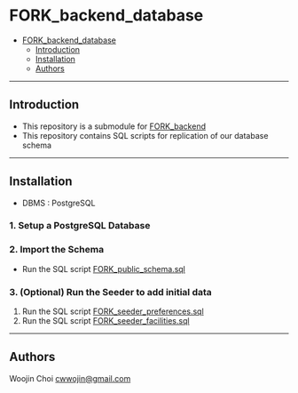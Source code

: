 # FORK_backend_database

- [FORK\_backend\_database](#fork_backend_database)
  - [Introduction](#introduction)
  - [Installation](#installation)
  - [Authors](#authors)

---

## Introduction

- This repository is a submodule for [FORK_backend](https://github.com/cwwojin/FORK_backend)
- This repository contains SQL scripts for replication of our database schema

---

## Installation

- DBMS : PostgreSQL
  
### 1. Setup a PostgreSQL Database

### 2. Import the Schema

- Run the SQL script [FORK_public_schema.sql](database/setup/FORK_public_schema.sql)

### 3. (Optional) Run the Seeder to add initial data

1. Run the SQL script [FORK_seeder_preferences.sql](database/seeder/FORK_seeder_preferences.sql)
2. Run the SQL script [FORK_seeder_facilities.sql](database/seeder/FORK_seeder_facilities.sql)

---

## Authors

Woojin Choi <cwwojin@gmail.com> <br/>